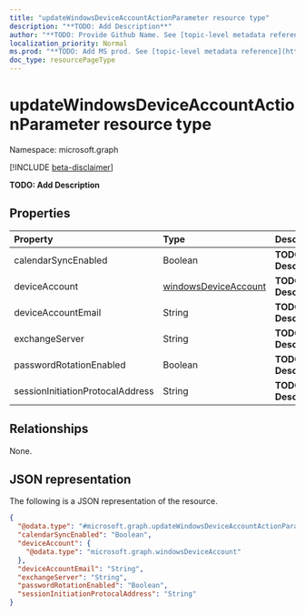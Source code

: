 ```yaml
---
title: "updateWindowsDeviceAccountActionParameter resource type"
description: "**TODO: Add Description**"
author: "**TODO: Provide Github Name. See [topic-level metadata reference](https://msgo.azurewebsites.net/add/document/guidelines/metadata.html#topic-level-metadata)**"
localization_priority: Normal
ms.prod: "**TODO: Add MS prod. See [topic-level metadata reference](https://msgo.azurewebsites.net/add/document/guidelines/metadata.html#topic-level-metadata)**"
doc_type: resourcePageType
---
```


# updateWindowsDeviceAccountActionParameter resource type

Namespace: microsoft.graph

[!INCLUDE [beta-disclaimer](../../includes/beta-disclaimer.md)]

**TODO: Add Description**

## Properties
|Property|Type|Description|
|:---|:---|:---|
|calendarSyncEnabled|Boolean|**TODO: Add Description**|
|deviceAccount|[windowsDeviceAccount](../resources/windowsdeviceaccount.md)|**TODO: Add Description**|
|deviceAccountEmail|String|**TODO: Add Description**|
|exchangeServer|String|**TODO: Add Description**|
|passwordRotationEnabled|Boolean|**TODO: Add Description**|
|sessionInitiationProtocalAddress|String|**TODO: Add Description**|

## Relationships
None.

## JSON representation
The following is a JSON representation of the resource.
<!-- {
  "blockType": "resource",
  "@odata.type": "microsoft.graph.updateWindowsDeviceAccountActionParameter"
}
-->
``` json
{
  "@odata.type": "#microsoft.graph.updateWindowsDeviceAccountActionParameter",
  "calendarSyncEnabled": "Boolean",
  "deviceAccount": {
    "@odata.type": "microsoft.graph.windowsDeviceAccount"
  },
  "deviceAccountEmail": "String",
  "exchangeServer": "String",
  "passwordRotationEnabled": "Boolean",
  "sessionInitiationProtocalAddress": "String"
}
```

